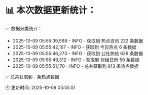 📊 本次数据更新统计：
==========================

📈 数据分类统计：
- 2025-10-09 05:55:39,568 - INFO - 获取到 热点资讯 222 条数据
- 2025-10-09 05:55:42,167 - INFO - 获取到 今日热点 6 条数据
- 2025-10-09 05:55:46,273 - INFO - 获取到 公社热帖 626 条数据
- 2025-10-09 05:55:49,312 - INFO - 获取到 财经日历 59 条数据
- 2025-10-09 05:55:51,170 - INFO - 总共获取到 913 条热点数据

✅ 总共获取到 - 条热点数据

🕐 更新时间: 2025-10-09 05:55:51
